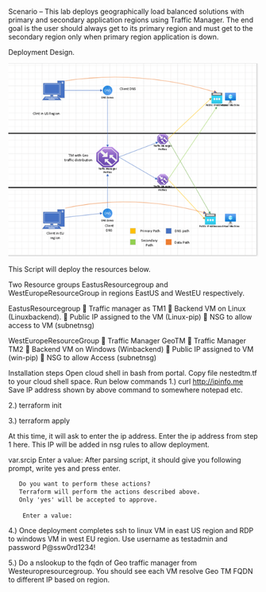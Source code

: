 Scenario – This lab deploys geographically load balanced solutions with primary and secondary application regions using Traffic Manager. The end goal is the user should always get to its primary region and must get to the secondary region only when primary region application is down. 

Deployment Design.

 ![Alt text](https://github.com/amitanand-ms/GeoTM-lab/blob/main/Picture1.png)



This Script will deploy the resources below. 

Two Resource groups EastusResourcegroup and WestEuropeResourceGroup in regions EastUS and WestEU respectively. 
 
EastusResourcegroup
	Traffic manager as TM1
	Backend VM on Linux (Linuxbackend).
	Public IP assigned to the VM (Linux-pip)
	NSG to allow access to VM (subnetnsg)

WestEuropeResourceGroup
	Traffic Manager GeoTM
	Traffic Manager TM2
	Backend VM on Windows (Winbackend)
	Public IP assigned to VM (win-pip)
	NSG to allow Access (subnetnsg)

Installation steps
Open cloud shell in bash from portal. 
Copy file nestedtm.tf to your cloud shell space. 
Run below commands
1.)	curl http://ipinfo.me
               Save IP address shown by above command to somewhere notepad etc. 
               
2.)	terraform init

3.)	terraform apply 

At this time, it will ask to enter the ip address. Enter the ip address from step 1 here. This IP will be added in nsg rules to allow deployment.

var.srcip
              Enter a value:
       After parsing script, it should give you following prompt, write yes and press enter. 
       
       Do you want to perform these actions?
       Terraform will perform the actions described above.
       Only 'yes' will be accepted to approve.

        Enter a value: 

4.)	Once deployment completes ssh to linux VM in east US region and RDP to windows VM in west EU region. Use username as testadmin and password P@ssw0rd1234!

5.)	Do a nslookup to the fqdn of Geo traffic manager from Westeuropresourcegroup. You should see each VM resolve Geo TM FQDN to different IP based on region. 
